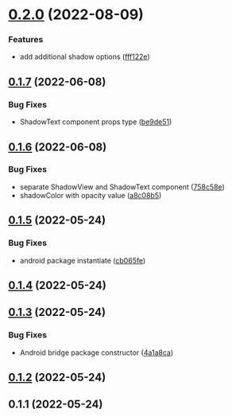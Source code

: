 # [0.2.0](https://github.com/vesselsoft/react-native-android-shadow/compare/v0.1.7...v0.2.0) (2022-08-09)


### Features

* add additional shadow options ([fff122e](https://github.com/vesselsoft/react-native-android-shadow/commit/fff122e614e46b60c6af635706a616c865b33367))

## [0.1.7](https://github.com/vesselsoft/react-native-android-shadow/compare/v0.1.6...v0.1.7) (2022-06-08)


### Bug Fixes

* ShadowText component props type ([be9de51](https://github.com/vesselsoft/react-native-android-shadow/commit/be9de51692fe05266d54020d68febe33beb830aa))

## [0.1.6](https://github.com/vesselsoft/react-native-android-shadow/compare/v0.1.5...v0.1.6) (2022-06-08)


### Bug Fixes

* separate ShadowView and ShadowText component ([758c58e](https://github.com/vesselsoft/react-native-android-shadow/commit/758c58e66b9f71b3e9f602a36c94adee7d34097e))
* shadowColor with opacity value ([a8c08b5](https://github.com/vesselsoft/react-native-android-shadow/commit/a8c08b52da54643bd1fefb6208f6277f5dc1992c))

## [0.1.5](https://github.com/vesselsoft/react-native-android-shadow/compare/v0.1.4...v0.1.5) (2022-05-24)


### Bug Fixes

* android package instantiate ([cb065fe](https://github.com/vesselsoft/react-native-android-shadow/commit/cb065fe887230db0f97cbb204a0ad8e319304db8))

## [0.1.4](https://github.com/vesselsoft/react-native-android-shadow/compare/v0.1.3...v0.1.4) (2022-05-24)

## [0.1.3](https://github.com/vesselsoft/react-native-android-shadow/compare/v0.1.2...v0.1.3) (2022-05-24)


### Bug Fixes

* Android bridge package constructor ([4a1a8ca](https://github.com/vesselsoft/react-native-android-shadow/commit/4a1a8caf20a4136f3bbc5f17f6107f75dcce7e08))

## [0.1.2](https://github.com/vesselsoft/react-native-android-shadow/compare/v0.1.1...v0.1.2) (2022-05-24)

## 0.1.1 (2022-05-24)

